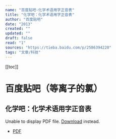 ```yaml
---
name: "百度贴吧-化学术语用字正音表"
title: "化学吧：化学术语用字正音表"
author: "百度贴吧"
date: "2013"
created: ""
updated: ""
draft: false
read: "1"
sources: "https://tieba.baidu.com/p/2586394220"
tags: "文章/科技"
---
```


[[toc]]

# 百度贴吧（等离子的氯）

## 化学吧：化学术语用字正音表

<object data="../resources/化学术语用字正音表.pdf" type="application/pdf" width="100%" height="500px">
  <p>Unable to display PDF file. 
    <a href="../resources/化学术语用字正音表.pdf">Download</a> 
    instead.
  </p>
</object>

* [PDF](../resources/化学术语用字正音表.pdf)
